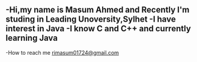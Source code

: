 -Hi,my name is Masum Ahmed and Recently I'm studing in Leading Unoversity,Sylhet
-I have interest in Java
-I know C and C++ and  currently learning Java 
-
-How to reach me rimasum01724@gmail.com

<!---
ri-masum/ri-masum is a ✨ special ✨ repository because its `README.md` (this file) appears on your GitHub profile.
You can click the Preview link to take a look at your changes.
--->
